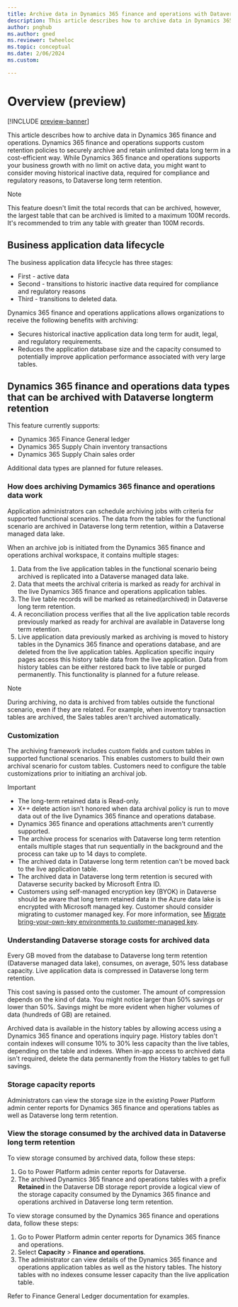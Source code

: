 ```yaml
---
title: Archive data in Dynamics 365 finance and operations with Dataverse (preview) 
description: This article describes how to archive data in Dynamics 365 finance and operations. 
author: pnghub
ms.author: gned
ms.reviewer: twheeloc
ms.topic: conceptual
ms.date: 2/06/2024
ms.custom:

---
```


# Overview (preview)  

[!INCLUDE [preview-banner](../../../supply-chain/includes/preview-banner.md)]

This article describes how to archive data in Dynamics 365 finance and operations. Dynamics 365 finance and operations supports custom retention policies to securely archive and retain unlimited data long term in a cost-efficient way. While Dynamics 365 finance and operations supports your business growth with no limit on active data, you might want to consider moving historical inactive data, required for compliance and regulatory reasons, to Dataverse long term retention. 

>[!NOTE]
> This feature doesn't limit the total records that can be archived, however, the largest table that can be archived is limited to a maximum 100M records. It's recommended to trim any table with greater than 100M records. 

## Business application data lifecycle 

The business application data lifecycle has three stages: 
 - First - active data
 - Second - transitions to historic inactive data required for compliance and regulatory reasons
 - Third - transitions to deleted data. 

Dynamics 365 finance and operations applications allows organizations to receive the following benefits with archiving:
 - Secures historical inactive application data long term for audit, legal, and regulatory requirements.
 - Reduces the application database size and the capacity consumed to potentially improve application performance associated with very large tables. 

## Dynamics 365 finance and operations data types that can be archived with Dataverse longterm retention  

This feature currently supports:
 - Dynamics 365 Finance General ledger
 - Dynamics 365 Supply Chain inventory transactions
 - Dynamics 365 Supply Chain sales order

Additional data types are planned for future releases.  

### How does archiving Dymamics 365 finance and operations data work 

Application administrators can schedule archiving jobs with criteria for supported functional scenarios. The data from the tables for the functional scenario are archived in Dataverse long term retention, within a Dataverse managed data lake. 

When an archive job is initiated from the Dynamics 365 finance and operations archival workspace, it contains multiple stages:
1. Data from the live application tables in the functional scenario being archived is replicated into a Dataverse managed data lake.
2. Data that meets the archival criteria is marked as ready for archival in the live Dynamics 365 finance and operations application tables.
3. The live table records will be marked as retained(archived) in Dataverse long term retention.
4. A reconciliation process verifies that all the live application table records previously marked as ready for archival are available in Dataverse long term retention.
5. Live application data previously marked as archiving is moved to history tables in the Dynamics 365 finance and operations database, and are deleted from the live application tables. Application specific inquiry pages access this history table data from the live application. Data from history tables can be either restored back to live table or purged permanently. This functionality is planned for a future release.  

>[!Note]
>During archiving, no data is archived from tables outside the functional scenario, even if they are related. For example, when inventory transaction tables are archived, the Sales tables aren't archived automatically. 

### Customization 

The archiving framework includes custom fields and custom tables in supported functional scenarios. This enables customers to build their own archival scenario for custom tables. Customers need to configure the table customizations prior to initiating an archival job. 

 
Important 
 - The long-term retained data is Read-only.
 - X++ delete action isn't honored when data archival policy is run to move data out of the live Dynamics 365 finance and operations database.
 - Dynamics 365 finance and operations attachments aren't currently supported.
 - The archive process for scenarios with Dataverse long term retention entails multiple stages that run sequentially in the background and the process can take up to 14 days to complete.
 - The archived data in Dataverse long term retention can't be moved back to the live application table.
 - The archived data in Dataverse long term retention is secured with Dataverse security backed by Microsoft Entra ID.
 - Customers using self-managed encryption key (BYOK) in Dataverse should be aware that long term retained data in the Azure data lake is encrypted with Microsoft managed key. Customer should consider migrating to customer managed key. For more information, see [Migrate bring-your-own-key environments to customer-managed key](/power-platform/admin/cmk-migrate-from-byok). 

 
### Understanding Dataverse storage costs for archived data  

Every GB moved from the database to Dataverse long term retention (Dataverse managed data lake), consumes, on average, 50% less database capacity. Live application data is compressed in Dataverse long term retention.  

This cost saving is passed onto the customer. The amount of compression depends on the kind of data. You might notice larger than 50% savings or lower than 50%. Savings might be more evident when higher volumes of data (hundreds of GB) are retained.  

Archived data is available in the history tables by allowing access using a Dynamics 365 finance and operations inquiry page. History tables don't contain indexes will consume 10% to 30% less capacity than the live tables, depending on the table and indexes. When in-app access to archived data isn't required, delete the data permanently from the History tables to get full savings. 

### Storage capacity reports 

Administrators can view the storage size in the existing Power Platform admin center reports for Dynamics 365 finance and operations tables as well as Dataverse long term retention. 

### View the storage consumed by the archived data in Dataverse long term retention  

To view storage consumed by archived data, follow these steps:
1. Go to Power Platform admin center reports for Dataverse.
2. The archived Dynamics 365 finance and operations tables with a prefix **Retained** in the Dataverse DB storage report provide a logical view of the storage capacity consumed by the Dynamics 365 finance and operations archived in Dataverse long term retention.  

To view storage consumed by the Dynamics 365 finance and operations data, follow these steps:
1. Go to Power Platform admin center reports for Dynamics 365 finance and operations.
2. Select **Capacity** > **Finance and operations**.
3. The administrator can view details of the Dynamics 365 finance and operations application tables as well as the history tables. The history tables with no indexes consume lesser capacity than the live application table.  

 

Refer to Finance General Ledger documentation for  examples. 
